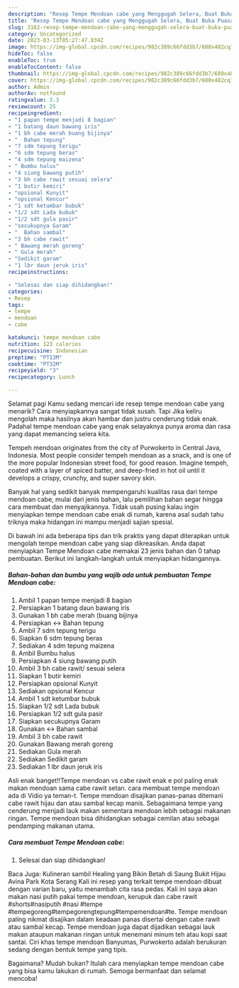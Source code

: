 ```yaml
---
description: "Resep Tempe Mendoan cabe yang Menggugah Selera, Buat Buka Puasa Lezat Sekali"
title: "Resep Tempe Mendoan cabe yang Menggugah Selera, Buat Buka Puasa Lezat Sekali"
slug: 3162-resep-tempe-mendoan-cabe-yang-menggugah-selera-buat-buka-puasa-lezat-sekali
category: Uncategorized
date: 2023-03-13T05:27:47.834Z
image: https://img-global.cpcdn.com/recipes/982c389c66fdd3b7/680x482cq70/tempe-mendoan-cabe-foto-resep-utama.jpg
hideToc: false
enableToc: true
enableTocContent: false
thumbnail: https://img-global.cpcdn.com/recipes/982c389c66fdd3b7/680x482cq70/tempe-mendoan-cabe-foto-resep-utama.jpg
cover: https://img-global.cpcdn.com/recipes/982c389c66fdd3b7/680x482cq70/tempe-mendoan-cabe-foto-resep-utama.jpg
author: Admin
authorAv: notfound
ratingvalue: 3.3
reviewcount: 25
recipeingredient:
- "1 papan tempe menjadi 8 bagian"
- "1 batang daun bawang iris"
- "1 bh cabe merah buang bijinya"
- "  Bahan tepung"
- "7 sdm tepung terigu"
- "6 sdm tepung beras"
- "4 sdm tepung maizena"
- " Bumbu halus"
- "4 siung bawang putih"
- "3 bh cabe rawit sesuai selera"
- "1 butir kemiri"
- "opsional Kunyit"
- "opsional Kencur"
- "1 sdt ketumbar bubuk"
- "1/2 sdt Lada bubuk"
- "1/2 sdt gula pasir"
- "secukupnya Garam"
- "  Bahan sambal"
- "3 bh cabe rawit"
- " Bawang merah goreng"
- " Gula merah"
- "Sedikit garam"
- "1 lbr daun jeruk iris"
recipeinstructions:

- "Selesai dan siap dihidangkan!"
categories:
- Resep
tags:
- tempe
- mendoan
- cabe

katakunci: tempe mendoan cabe 
nutrition: 123 calories
recipecuisine: Indonesian
preptime: "PT13M"
cooktime: "PT32M"
recipeyield: "3"
recipecategory: Lunch

---
```



Selamat pagi Kamu sedang mencari ide resep tempe mendoan cabe yang menarik? Cara menyiapkannya sangat tidak susah. Tapi Jika keliru mengolah maka hasilnya akan hambar dan justru cenderung tidak enak. Padahal tempe mendoan cabe yang enak selayaknya punya aroma dan rasa yang dapat memancing selera kita.


Tempeh mendoan originates from the city of Purwokerto in Central Java, Indonesia. Most people consider tempeh mendoan as a snack, and is one of the more popular Indonesian street food, for good reason. Imagine tempeh, coated with a layer of spiced batter, and deep-fried in hot oil until it develops a crispy, crunchy, and super savory skin.

Banyak hal yang sedikit banyak mempengaruhi kualitas rasa dari tempe mendoan cabe, mulai dari jenis bahan, lalu pemilihan bahan segar hingga cara membuat dan menyajikannya. Tidak usah pusing kalau ingin menyiapkan tempe mendoan cabe enak di rumah, karena asal sudah tahu triknya maka hidangan ini mampu menjadi sajian spesial.


Di bawah ini ada beberapa tips dan trik praktis yang dapat diterapkan untuk mengolah tempe mendoan cabe yang siap dikreasikan. Anda dapat menyiapkan Tempe Mendoan cabe memakai 23 jenis bahan dan 0 tahap pembuatan. Berikut ini langkah-langkah untuk menyiapkan hidangannya.

<!--inarticleads1-->

##### Bahan-bahan dan bumbu yang wajib ada untuk pembuatan Tempe Mendoan cabe:

1. Ambil 1 papan tempe menjadi 8 bagian
1. Persiapkan 1 batang daun bawang iris
1. Gunakan 1 bh cabe merah (buang bijinya
1. Persiapkan  ↔️ Bahan tepung
1. Ambil 7 sdm tepung terigu
1. Siapkan 6 sdm tepung beras
1. Sediakan 4 sdm tepung maizena
1. Ambil  Bumbu halus
1. Persiapkan 4 siung bawang putih
1. Ambil 3 bh cabe rawit/ sesuai selera
1. Siapkan 1 butir kemiri
1. Persiapkan opsional Kunyit
1. Sediakan opsional Kencur
1. Ambil 1 sdt ketumbar bubuk
1. Siapkan 1/2 sdt Lada bubuk
1. Persiapkan 1/2 sdt gula pasir
1. Siapkan secukupnya Garam
1. Gunakan  ↔️ Bahan sambal
1. Ambil 3 bh cabe rawit
1. Gunakan  Bawang merah goreng
1. Sediakan  Gula merah
1. Sediakan Sedikit garam
1. Sediakan 1 lbr daun jeruk iris


Asli enak banget‼️Tempe mendoan vs cabe rawit enak e pol paling enak makan mendoan sama cabe rawit setan. cara membuat tempe mendoan ada di Vidio ya teman-t. Tempe mendoan disajikan panas-panas ditemani cabe rawit hijau dan atau sambal kecap manis. Sebagaimana tempe yang cenderung menjadi lauk makan sementara mendoan lebih sebagai makanan ringan. Tempe mendoan bisa dihidangkan sebagai cemilan atau sebagai pendamping makanan utama. 

<!--inarticleads2-->

##### Cara membuat Tempe Mendoan cabe:


1. Selesai dan siap dihidangkan!

Baca Juga: Kulineran sambil Healing yang Bikin Betah di Saung Bukit Hijau Avina Park Kota Serang Kali ini resep yang terkait tempe mendoan dibuat dengan varian baru, yaitu menambah cita rasa pedas. Kali ini saya akan makan nasi putih pakai tempe mendoan, kerupuk dan cabe rawit #shorts#nasiputih #nasi #tempe #tempegoreng#tempegorengtepung#tempemendoan#te. Tempe mendoan paling nikmat disajikan dalam keadaan panas disertai dengan cabe rawit atau sambal kecap. Tempe mendoan juga dapat dijadikan sebagai lauk makan ataupun makanan ringan untuk menemani minum teh atau kopi saat santai. Ciri khas tempe mendoan Banyumas, Purwokerto adalah berukuran sedang dengan bentuk tempe yang tipis. 

Bagaimana? Mudah bukan? Itulah cara menyiapkan tempe mendoan cabe yang bisa kamu lakukan di rumah. Semoga bermanfaat dan selamat mencoba!
